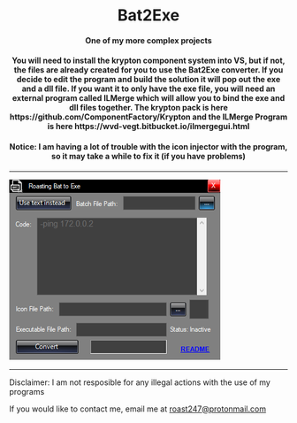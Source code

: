 <h1 align="center">Bat2Exe</h1>

<h4 align="center">One of my more complex projects</h4>

<h4 align="center">
You will need to install the krypton component system into VS, but if not, the files are already created for you to use the Bat2Exe converter. If you decide to edit the program and build the solution it will pop out the exe and a dll file. If you want it to only have the exe file, you will need an external program called ILMerge which will allow you to bind the exe and dll files together. The krypton pack is here https://github.com/ComponentFactory/Krypton and the ILMerge Program is here https://wvd-vegt.bitbucket.io/ilmergegui.html</h4>
 <h4 align="center">Notice: I am having a lot of trouble with the icon injector with the program, so it may take a while to fix it (if you have problems)</h4>
  <hr>
<img src="https://raw.githubusercontent.com/roast247/Bat2Exe/main/Roasting%20Bat%20to%20Exe.png">
<hr>
Disclaimer: I am not resposible for any illegal actions with the use of my programs
  
  If you would like to contact me, email me at roast247@protonmail.com
</h4>
